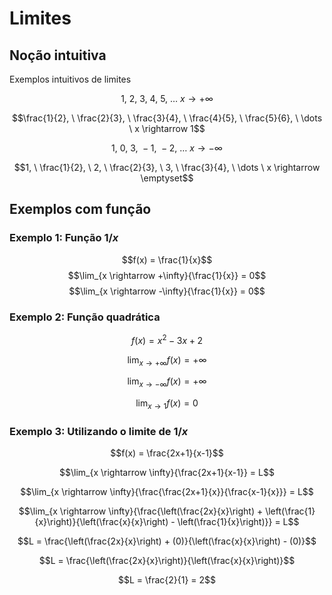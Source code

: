 # Limites

## Noção intuitiva

Exemplos intuitivos de limites

$$1, \ 2, \ 3, \ 4, \ 5, \ \dots \ x \rightarrow +\infty$$

$$\frac{1}{2}, \ \frac{2}{3}, \ \frac{3}{4}, \ \frac{4}{5}, \ \frac{5}{6}, \ \dots \ x \rightarrow 1$$

$$1, \ 0, \ 3, \ -1, \ -2, \ \dots \ x \rightarrow -\infty$$

$$1, \ \frac{1}{2}, \ 2, \ \frac{2}{3}, \ 3, \ \frac{3}{4}, \ \dots \ x \rightarrow \emptyset$$


## Exemplos com função

### Exemplo 1: Função $1/x$

$$f(x) = \frac{1}{x}$$
$$\lim_{x \rightarrow +\infty}{\frac{1}{x}} = 0$$
$$\lim_{x \rightarrow -\infty}{\frac{1}{x}} = 0$$

### Exemplo 2: Função quadrática

$$f(x) = x^2 -3x + 2$$

$$\lim_{x \rightarrow +\infty}{f(x)} = +\infty$$

$$\lim_{x \rightarrow -\infty}{f(x)} = +\infty$$

$$\lim_{x \rightarrow 1}{f(x)} = 0$$

### Exemplo 3: Utilizando o limite de $1/x$

$$f(x) = \frac{2x+1}{x-1}$$

$$\lim_{x \rightarrow \infty}{\frac{2x+1}{x-1}} = L$$

$$\lim_{x \rightarrow \infty}{\frac{\frac{2x+1}{x}}{\frac{x-1}{x}}} = L$$

$$\lim_{x \rightarrow \infty}{\frac{\left(\frac{2x}{x}\right) + \left(\frac{1}{x}\right)}{\left(\frac{x}{x}\right) - \left(\frac{1}{x}\right)}} = L$$

$$L = \frac{\left(\frac{2x}{x}\right) + (0)}{\left(\frac{x}{x}\right) - (0)}$$

$$L = \frac{\left(\frac{2x}{x}\right)}{\left(\frac{x}{x}\right)}$$

$$L = \frac{2}{1} = 2$$